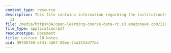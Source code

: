 ```yaml
---
content_type: resource
description: This file contains information regarding the institution(s) of medicine
  II
file: /media/https%3A/open-learning-course-data-rc.s3.amazonaws.com/21a-215-disease-and-health-culture-society-and-ethics-spring-2012/99708769df414d6789ee24a1553d77de_MIT21A_215S12_lecture_10.pdf
file_type: application/pdf
resourcetype: Document
title: Lecture 10 Notes
uid: 99708769-df41-4d67-89ee-24a1553d77de
---
```

